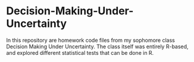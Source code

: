 # Decision-Making-Under-Uncertainty
In this repository are homework code files from my sophomore class Decision Making Under Uncertainty.  The class itself was entirely R-based, and explored different statistical tests that can be done in R.
